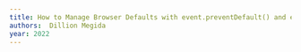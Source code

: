 ```yaml
---
title: How to Manage Browser Defaults with event.preventDefault() and event.stopPropagation()
authors:  Dillion Megida
year: 2022
---
```


